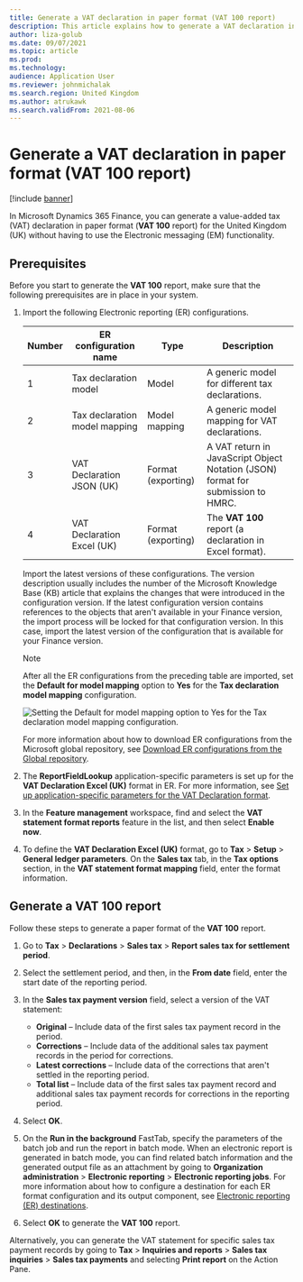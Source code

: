 ```yaml
---
title: Generate a VAT declaration in paper format (VAT 100 report)
description: This article explains how to generate a VAT declaration in paper format (VAT 100 report) for the United Kingdom (UK).
author: liza-golub
ms.date: 09/07/2021
ms.topic: article
ms.prod: 
ms.technology: 
audience: Application User
ms.reviewer: johnmichalak
ms.search.region: United Kingdom
ms.author: atrukawk
ms.search.validFrom: 2021-08-06
---
```


# Generate a VAT declaration in paper format (VAT 100 report)

[!include [banner](../../includes/banner.md)]

In Microsoft Dynamics 365 Finance, you can generate a value-added tax (VAT) declaration in paper format (**VAT 100** report) for the United Kingdom (UK) without having to use the Electronic messaging (EM) functionality.

## Prerequisites

Before you start to generate the **VAT 100** report, make sure that the following prerequisites are in place in your system.

1. Import the following Electronic reporting (ER) configurations.

    | Number | ER configuration name | Type | Description |
    |--------|-----------------------|------|-------------|
    | 1      | Tax declaration model | Model | A generic model for different tax declarations. |
    | 2      | Tax declaration model mapping | Model mapping | A generic model mapping for VAT declarations. |
    | 3      | VAT Declaration JSON (UK)  | Format (exporting) | A VAT return in JavaScript Object Notation (JSON) format for submission to HMRC. |
    | 4      | VAT Declaration Excel (UK) | Format (exporting) | The **VAT 100** report (a declaration in Excel format). |

    Import the latest versions of these configurations. The version description usually includes the number of the Microsoft Knowledge Base (KB) article that explains the changes that were introduced in the configuration version. If the latest configuration version contains references to the objects that aren't available in your Finance version, the import process will be locked for that configuration version. In this case, import the latest version of the configuration that is available for your Finance version.

    > [!NOTE]
    > After all the ER configurations from the preceding table are imported, set the **Default for model mapping** option to **Yes** for the **Tax declaration model mapping** configuration.
    >
    > ![Setting the Default for model mapping option to Yes for the Tax declaration model mapping configuration.](../media/emea-gbr-default-for-model-mapping-parameter.png)

    For more information about how to download ER configurations from the Microsoft global repository, see [Download ER configurations from the Global repository](../../../fin-ops-core/dev-itpro/analytics/er-download-configurations-global-repo.md).

2. The **ReportFieldLookup** application-specific parameters is set up for the **VAT Declaration Excel (UK)** format in ER. For more information, see [Set up application-specific parameters for the VAT Declaration format](emea-gbr-mtd-vat-integration-setup.md#declaration).
3. In the **Feature management** workspace, find and select the **VAT statement format reports** feature in the list, and then select **Enable now**.
4. To define the **VAT Declaration Excel (UK)** format, go to **Tax** \> **Setup** \> **General ledger parameters**. On the **Sales tax** tab, in the **Tax options** section, in the **VAT statement format mapping** field, enter the format information.

## Generate a VAT 100 report

Follow these steps to generate a paper format of the **VAT 100** report.

1. Go to **Tax** \> **Declarations** \> **Sales tax** \> **Report sales tax for settlement period**.
2. Select the settlement period, and then, in the **From date** field, enter the start date of the reporting period.
3. In the **Sales tax payment version** field, select a version of the VAT statement:

    - **Original** – Include data of the first sales tax payment record in the period.
    - **Corrections** – Include data of the additional sales tax payment records in the period for corrections.
    - **Latest corrections** – Include data of the corrections that aren't settled in the reporting period.
    - **Total list** – Include data of the first sales tax payment record and additional sales tax payment records for corrections in the reporting period.

4. Select **OK**.
5. On the **Run in the background** FastTab, specify the parameters of the batch job and run the report in batch mode. When an electronic report is generated in batch mode, you can find related batch information and the generated output file as an attachment by going to **Organization administration** \> **Electronic reporting** \> **Electronic reporting jobs**. For more information about how to configure a destination for each ER format configuration and its output component, see [Electronic reporting (ER) destinations](../../../fin-ops-core/dev-itpro/analytics/electronic-reporting-destinations.md).
6. Select **OK** to generate the **VAT 100** report.

Alternatively, you can generate the VAT statement for specific sales tax payment records by going to **Tax** \> **Inquiries and reports** \> **Sales tax inquiries** \> **Sales tax payments** and selecting **Print report** on the Action Pane.
